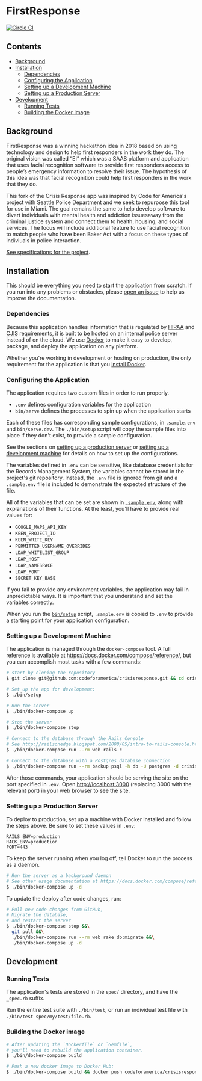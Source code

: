 # FirstResponse

[![Circle CI](https://circleci.com/gh/codeforamerica/crisisresponse.svg?style=svg&circle-token=3dbea1eed1c1d0e056ef0ceaeb0f54039facd079)](https://circleci.com/gh/codeforamerica/crisisresponse)

## Contents

* [Background](#background)
* [Installation](#installation)
  * [Dependencies](#dependencies)
  * [Configuring the Application](#configuring-the-application)
  * [Setting up a Development Machine](#setting-up-a-development-machine)
  * [Setting up a Production Server](#setting-up-a-production-server)
* [Development](#development)
  * [Running Tests](#running-tests)
  * [Building the Docker Image](#building-the-docker-image)

## Background

FirstResponse was a winning hackathon idea in 2018 based on using technology and design to help first responders in the work they do. The original vision was called “EI” which was a SAAS platform and application that uses facial recognition software to provide first responders access to people’s emergency information to resolve their issue. The hypothesis of this idea was that facial recognition could help first responders in the work that they do. 

This fork of the Crisis Response app was inspired by Code for America's project with Seattle Police Department and we seek to repurpose this tool for use in Miami. The goal remains the same to help develop software to divert individuals
with mental health and addiction issuesaway from the criminal justice system and connect them to health, housing, and social services. The focus will include additional feature to use facial recognition to match people who have been Baker Act with a focus on these types of indiviuals in police interaction.

[See specifications for the project][more].

[more]: https://docs.google.com/document/d/1XMxG3ckLQLNIMpImhYsUmdh7j7rUjqj0GH1n-7H_Pf0/edit?usp=sharing

## Installation

This should be everything you need to start the application from scratch.
If you run into any problems or obstacles,
please [open an issue] to help us improve the documentation.

[open an issue]: https://github.com/codeforamerica/crisisresponse/issues/new

### Dependencies

Because this application handles information
that is regulated by [HIPAA] and [CJIS] requirements,
it is built to be hosted on an internal police server
instead of on the cloud.
We use [Docker] to make it easy
to develop, package, and deploy the application on any platform.

Whether you're working in development or hosting on production,
the only requirement for the application is that you [install Docker].

[HIPAA]: https://en.wikipedia.org/wiki/Health_Insurance_Portability_and_Accountability_Act
[CJIS]: https://www.fbi.gov/services/cjis
[Docker]: https://docker.com/
[install Docker]: https://github.com/codeforamerica/howto/blob/master/Docker.md

### Configuring the Application

The application requires two custom files in order to run properly.

* `.env` defines configuration variables for the application
* `bin/serve` defines the processes to spin up when the application starts

Each of these files has corresponding sample configurations,
in `.sample.env` and `bin/serve.dev`.
The `./bin/setup` script will copy the sample files into place
if they don't exist, to provide a sample configuration.

See the sections on [setting up a production server](#setting-up-a-production-server)
or [setting up a development machine](#setting-up-a-development-machine)
for details on how to set up the configurations.

The variables defined in `.env` can be sensitive,
like database credentials for the Records Management System,
the variables cannot be stored in the project's git repository.
Instead, the `.env` file is ignored from git and a `.sample.env` file
is included to demonstrate the expected structure of the file.

All of the variables that can be set are shown in [`.sample.env`],
along with explanations of their functions.
At the least, you'll have to provide real values for:

* `GOOGLE_MAPS_API_KEY`
* `KEEN_PROJECT_ID`
* `KEEN_WRITE_KEY`
* `PERMITTED_USERNAME_OVERRIDES`
* `LDAP_WHITELIST_GROUP`
* `LDAP_HOST`
* `LDAP_NAMESPACE`
* `LDAP_PORT`
* `SECRET_KEY_BASE`

If you fail to provide any environment variables,
the application may fail in unpredictable ways.
It is important that you understand and set the variables correctly.

When you run the [`bin/setup`] script,
`.sample.env` is copied to `.env`
to provide a starting point for your application configuration.

[`.sample.env`]: .sample.env
[`bin/setup`]: bin/setup

### Setting up a Development Machine

The application is managed through the `docker-compose` tool.
A full reference is available at https://docs.docker.com/compose/reference/,
but you can accomplish most tasks with a few commands:

```bash
# start by cloning the repository
$ git clone git@github.com:codeforamerica/crisisresponse.git && cd crisisresponse

# Set up the app for development:
$ ./bin/setup

# Run the server
$ ./bin/docker-compose up

# Stop the server
$ ./bin/docker-compose stop

# Connect to the database through the Rails Console
# See http://railsonedge.blogspot.com/2008/05/intro-to-rails-console.html
$ ./bin/docker-compose run --rm web rails c

# Connect to the database with a Postgres database connection
$ ./bin/docker-compose run --rm backup psql -h db -U postgres -d crisisresponse_development
```

After those commands,
your application should be serving the site on the port specified in `.env`.
Open <http://localhost:3000> (replacing 3000 with the relevant port)
in your web browser to see the site.

### Setting up a Production Server

To deploy to production,
set up a machine with Docker installed and follow the steps above.
Be sure to set these values in `.env`:

```
RAILS_ENV=production
RACK_ENV=production
PORT=443
```

To keep the server running when you log off,
tell Docker to run the process as a daemon.

```bash
# Run the server as a background daemon
# See other usage documentation at https://docs.docker.com/compose/reference/up/
$ ./bin/docker-compose up -d
```

To update the deploy after code changes,
run:

```bash
# Pull new code changes from GitHub,
# Migrate the database,
# and restart the server
$ ./bin/docker-compose stop &&\
  git pull &&\
  ./bin/docker-compose run --rm web rake db:migrate &&\
  ./bin/docker-compose up -d
```

## Development

### Running Tests

The application's tests are stored in the `spec/` directory,
and have the `_spec.rb` suffix.

Run the entire test suite with `./bin/test`,
or run an individual test file with `./bin/test spec/my/test/file.rb`.

### Building the Docker image

```bash
# After updating the `Dockerfile` or `Gemfile`,
# you'll need to rebuild the application container.
$ ./bin/docker-compose build

# Push a new docker image to Docker Hub:
$ ./bin/docker-compose build && docker push codeforamerica/crisisresponse
```
